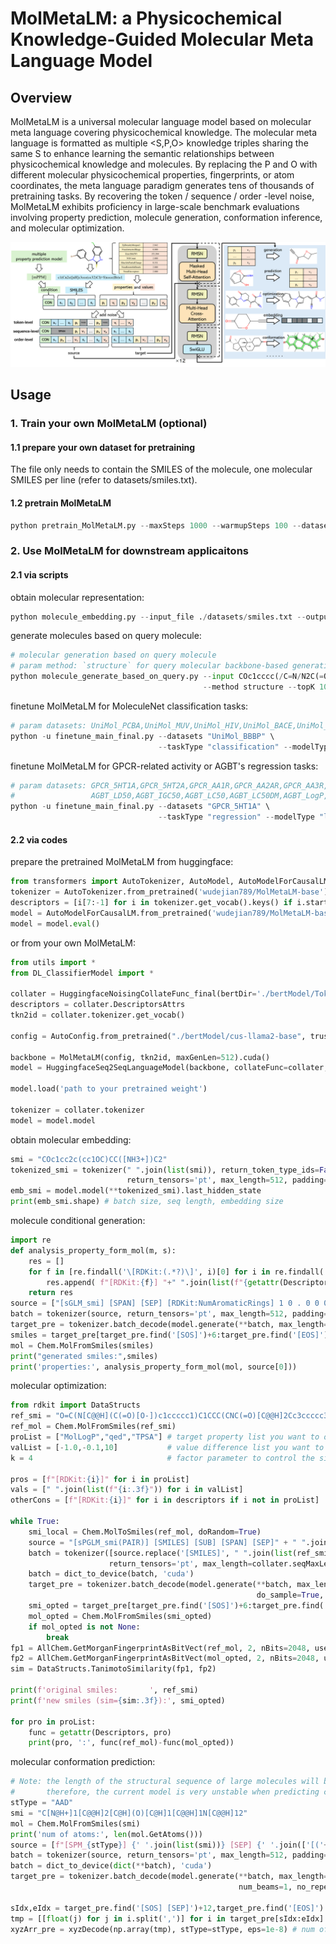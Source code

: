 # MolMetaLM: a Physicochemical Knowledge-Guided Molecular Meta Language Model

## Overview
MolMetaLM is a universal molecular language model based on molecular meta language covering physicochemical knowledge. The molecular meta language is formatted as multiple <S,P,O> knowledge triples sharing the same S to enhance learning the semantic relationships between physicochemical knowledge and molecules. By replacing the P and O with different molecular physicochemical properties, fingerprints, or atom coordinates, the meta language paradigm generates tens of thousands of pretraining tasks. By recovering the token / sequence / order -level noise, MolMetaLM exhibits proficiency in large-scale benchmark evaluations involving property prediction, molecule generation, conformation inference, and molecular optimization.

![image](https://github.com/CSUBioGroup/MolMetaLM/blob/main/figures/framework.png)

## Usage
### 1. Train your own MolMetaLM (optional)
#### 1.1 prepare your own dataset for pretraining
The file only needs to contain the SMILES of the molecule, one molecular SMILES per line (refer to datasets/smiles.txt).

#### 1.2 pretrain MolMetaLM

```python
python pretrain_MolMetaLM.py --maxSteps 1000 --warmupSteps 100 --dataset ./datasets/smiles.txt --model_size base
```

### 2. Use MolMetaLM for downstream applicaitons
#### 2.1 via scripts

obtain molecular representation:
```python
python molecule_embedding.py --input_file ./datasets/smiles.txt --output_file ./cache/smiles.pkl
```

generate molecules based on query molecule:
```python
# molecular generation based on query molecule
# param method: `structure` for query molecular backbone-based generation; `fingerprint` for query molecular fingerprint-based generation
python molecule_generate_based_on_query.py --input COc1cccc(/C=N/N2C(=O)c3ccccc3C2=O)c1OC  --output ./cache \
                                           --method structure --topK 10
```

finetune MolMetaLM for MoleculeNet classification tasks:
```python
# param datasets: UniMol_PCBA,UniMol_MUV,UniMol_HIV,UniMol_BACE,UniMol_BBBP,UniMol_Tox21,UniMol_ToxCast,UniMol_SIDER,UniMol_ClinTox
python -u finetune_main_final.py --datasets "UniMol_BBBP" \
                                 --taskType "classification" --modelType "llama2-base"
```

finetune MolMetaLM for GPCR-related activity or AGBT's regression tasks:
```python
# param datasets: GPCR_5HT1A,GPCR_5HT2A,GPCR_AA1R,GPCR_AA2AR,GPCR_AA3R,GPCR_CNR2,GPCR_DRD2,GPCR_DRD3,GPCR_HRH3,GPCR_OPRM,
#                 AGBT_LD50,AGBT_IGC50,AGBT_LC50,AGBT_LC50DM,AGBT_LogP,AGBT_FreeSolv,AGBT_Lipophilicity
python -u finetune_main_final.py --datasets "GPCR_5HT1A" \
                                 --taskType "regression" --modelType "llama2-base"
```

#### 2.2 via codes

prepare the pretrained MolMetaLM from huggingface:
```python
from transformers import AutoTokenizer, AutoModel, AutoModelForCausalLM
tokenizer = AutoTokenizer.from_pretrained('wudejian789/MolMetaLM-base')
descriptors = [i[7:-1] for i in tokenizer.get_vocab().keys() if i.startswith('[RDKit:')]
model = AutoModelForCausalLM.from_pretrained('wudejian789/MolMetaLM-base').cuda()
model = model.eval()
```
or from your own MolMetaLM:
```python
from utils import *
from DL_ClassifierModel import *

collater = HuggingfaceNoisingCollateFunc_final(bertDir='./bertModel/Tokenizer_final', seqMaxLen=512, k=64)
descriptors = collater.DescriptorsAttrs
tkn2id = collater.tokenizer.get_vocab()

config = AutoConfig.from_pretrained("./bertModel/cus-llama2-base", trust_remote_code=True, use_flash_attention_2=True)

backbone = MolMetaLM(config, tkn2id, maxGenLen=512).cuda()
model = HuggingfaceSeq2SeqLanguageModel(backbone, collateFunc=collater, AMP=True)

model.load('path to your pretrained weight')

tokenizer = collater.tokenizer
model = model.model
```

obtain molecular embedding:
```python
smi = "COc1cc2c(cc1OC)CC([NH3+])C2"
tokenized_smi = tokenizer(" ".join(list(smi)), return_token_type_ids=False, 
                          return_tensors='pt', max_length=512, padding='longest', truncation=True)
emb_smi = model.model(**tokenized_smi).last_hidden_state
print(emb_smi.shape) # batch size, seq length, embedding size
```

molecule conditional generation:
```python
import re
def analysis_property_form_mol(m, s):
    res = []
    for f in [re.findall('\[RDKit:(.*?)\]', i)[0] for i in re.findall('(\[RDKit:[0-9a-zA-Z]*?\][0-9.\s]+?);', s)]:
        res.append( f"[RDKit:{f}] "+" ".join(list(f"{getattr(Descriptors, f)(m):.3f}")))
    return res
source = ["[sGLM_smi] [SPAN] [SEP] [RDKit:NumAromaticRings] 1 0 . 0 0 0 ; [RDKit:MolWt] 6 3 6. 0 0 0 ; [SOS]"]
batch = tokenizer(source, return_tensors='pt', max_length=512, padding='longest', truncation=True, return_token_type_ids=False)
target_pre = tokenizer.batch_decode(model.generate(**batch, max_length=512))[0]
smiles = target_pre[target_pre.find('[SOS]')+6:target_pre.find('[EOS]')-7].replace(' ','')
mol = Chem.MolFromSmiles(smiles)
print("generated smiles:",smiles)
print('properties:', analysis_property_form_mol(mol, source[0]))
```

molecular optimization:
```python
from rdkit import DataStructs
ref_smi = "O=C(N[C@@H](C(=O)[O-])c1ccccc1)C1CCC(CNC(=O)[C@@H]2Cc3ccccc3C[NH2+]2)CC1"
ref_mol = Chem.MolFromSmiles(ref_smi)
proList = ["MolLogP","qed","TPSA"] # target property list you want to optimize 
valList = [-1.0,-0.1,10]           # value difference list you want to change
k = 4                              # factor parameter to control the similarity

pros = [f"[RDKit:{i}]" for i in proList]
vals = [" ".join(list(f"{i:.3f}")) for i in valList]
otherCons = [f"[RDKit:{i}]" for i in descriptors if i not in proList]

while True:
    smi_local = Chem.MolToSmiles(ref_mol, doRandom=True)
    source = "[sPGLM_smi(PAIR)] [SMILES] [SUB] [SPAN] [SEP]" + " ".join([f"{p} {v} ;" for p,v in zip(pros,vals)]) + " ".join([f"{p} 0 . 0 0 0 ;" for p in random.sample(otherCons,k)]) + " [SOS]"
    batch = tokenizer([source.replace('[SMILES]', " ".join(list(ref_smi)))], return_token_type_ids=False, 
                      return_tensors='pt', max_length=collater.seqMaxLen, padding='longest', truncation=True)
    batch = dict_to_device(batch, 'cuda')
    target_pre = tokenizer.batch_decode(model.generate(**batch, max_length=1024, 
                                                       do_sample=True, no_repeat_ngram_size=6, num_beams=5, length_penalty=0))[0]
    smi_opted = target_pre[target_pre.find('[SOS]')+6:target_pre.find('[EOS]')-7].replace(' ','')
    mol_opted = Chem.MolFromSmiles(smi_opted)
    if mol_opted is not None:
        break
fp1 = AllChem.GetMorganFingerprintAsBitVect(ref_mol, 2, nBits=2048, useChirality=False)
fp2 = AllChem.GetMorganFingerprintAsBitVect(mol_opted, 2, nBits=2048, useChirality=False)
sim = DataStructs.TanimotoSimilarity(fp1, fp2)

print(f'original smiles:       ', ref_smi)
print(f'new smiles (sim={sim:.3f}):', smi_opted)

for pro in proList:
    func = getattr(Descriptors, pro)
    print(pro, ':', func(ref_mol)-func(mol_opted))
```

molecular conformation prediction:
```python
# Note: the length of the structural sequence of large molecules will be too large, beyond the preset sequence length of 512. 
#       therefore, the current model is very unstable when predicting conformation for big molecules (whose num of atoms>20).
stType = "AAD"
smi = "C[N@H+]1[C@@H]2[C@H](O)[C@H]1[C@@H]1N[C@@H]12"
mol = Chem.MolFromSmiles(smi)
print('num of atoms:', len(mol.GetAtoms()))
source = [f"[SPM_{stType}] {' '.join(list(smi))} [SEP] {' '.join(['[('+stType+')ATOM:'+a.GetSymbol()+'] [XYZ] ;' for a in mol.GetAtoms()])} [SOS]"]
batch = tokenizer(source, return_tensors='pt', max_length=512, padding='longest', truncation=True, return_token_type_ids=False)
batch = dict_to_device(dict(**batch), 'cuda')
target_pre = tokenizer.batch_decode(model.generate(**batch, max_length=512, do_sample=False,
                                                   num_beams=1, no_repeat_ngram_size=0))[0]

sIdx,eIdx = target_pre.find('[SOS] [SEP]')+12,target_pre.find('[EOS]')
tmp = [[float(j) for j in i.split(',')] for i in target_pre[sIdx:eIdx].replace(' ','').split(';')[:-1]]
xyzArr_pre = xyzDecode(np.array(tmp), stType=stType, eps=1e-8) # num of atoms, 3
```
